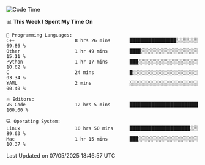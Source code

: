 
<!--START_SECTION:waka-->
![Code Time](http://img.shields.io/badge/Code%20Time-3%2C375%20hrs%204%20mins-blue)

📊 **This Week I Spent My Time On** 

```text
💬 Programming Languages: 
C++                      8 hrs 26 mins       █████████████████░░░░░░░░   69.86 % 
Other                    1 hr 49 mins        ████░░░░░░░░░░░░░░░░░░░░░   15.11 % 
Python                   1 hr 17 mins        ███░░░░░░░░░░░░░░░░░░░░░░   10.62 % 
C                        24 mins             █░░░░░░░░░░░░░░░░░░░░░░░░   03.34 % 
YAML                     2 mins              ░░░░░░░░░░░░░░░░░░░░░░░░░   00.40 % 

🔥 Editors: 
VS Code                  12 hrs 5 mins       █████████████████████████   100.00 % 

💻 Operating System: 
Linux                    10 hrs 50 mins      ██████████████████████░░░   89.63 % 
Mac                      1 hr 15 mins        ███░░░░░░░░░░░░░░░░░░░░░░   10.37 % 
```


 Last Updated on 07/05/2025 18:46:57 UTC
<!--END_SECTION:waka-->

